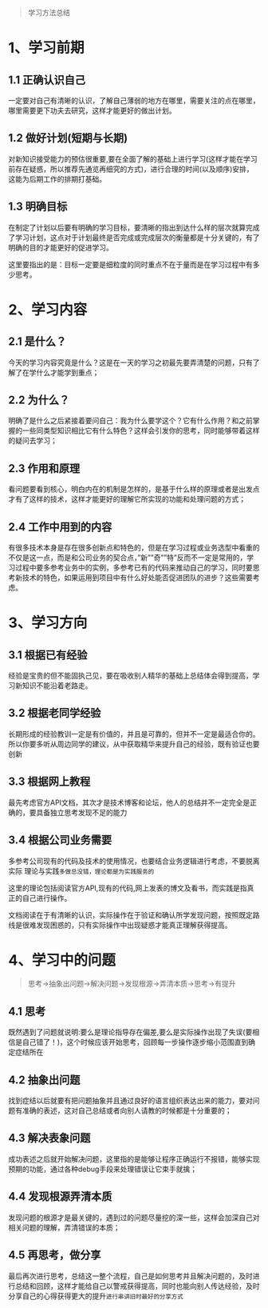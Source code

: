 > 学习方法总结

# 1、学习前期

## 1.1 正确认识自己

一定要对自己有清晰的认识，了解自己薄弱的地方在哪里，需要关注的点在哪里，哪里需要更下功夫去研究，这样才能更好的做出计划。

## 1.2 做好计划(短期与长期)

对新知识接受能力的预估很重要,要在全面了解的基础上进行学习(这样才能在学习前存在疑惑，所以推荐先通览再细究的方式)，进行合理的时间(以及顺序)安排，这能为后期工作的排期打基础。

## 1.3 明确目标

在制定了计划以后要有明确的学习目标，要清晰的指出到达什么样的层次就算完成了学习计划，这点对于计划最终是否完成或完成层次的衡量都是十分关键的，有了明确的目的才能更好的促进学习。

这里要指出的是：目标一定要是细粒度的同时重点不在于量而是在学习过程中有多少思考。

# 2、学习内容

## 2.1 是什么？

今天的学习内容究竟是什么？这是在一天的学习之初最先要弄清楚的问题，只有了解了在学什么才能学到重点；

## 2.2 为什么？

明确了是什么之后紧接着要问自己：我为什么要学这个？它有什么作用？和之前掌握的一些同类型知识相比它有什么特色？这样会引发你的思考，同时能够带着这样的疑问去学习；

## 2.3 作用和原理

看问题要看到核心，明白内在的机制是怎样的，是基于什么样的原理或者是出发点才有了这样的技术，这样才能更好的理解它所实现的功能和处理问题的方式；

## 2.4 工作中用到的内容

有很多技术本身是存在很多创新点和特色的，但是在学习过程或业务选型中看重的不仅是这一点，而是和公司业务的契合点，”新””奇””特”反而不一定是常用的，学习过程中要多参考业务中的实例，多参考已有的代码来推动自己的学习，同时要思考新技术的特色，如果运用到项目中有什么好处能否促进团队的进步？这些需要考虑。

# 3、学习方向

## 3.1 根据已有经验

经验是宝贵的但不能固执己见，要在吸收别人精华的基础上总结体会得到提高，学习新知识不能沿着老路走。

## 3.2 根据老同学经验

长期形成的经验教训一定是有价值的，并且是可靠的，但并不一定是最适合你的。所以你要多听从周边同学的建议，从中获取精华来提升自己的经验，既有验证也要创新

## 3.3 根据网上教程

最先考虑官方API文档，其次才是技术博客和论坛，他人的总结并不一定完全是正确的，要具备独立思考发现不足的能力

## 3.4 根据公司业务需要

多参考公司现有的代码及技术的使用情况，也要结合业务逻辑进行考虑，不要脱离实际
理论与实践`多做总没错，理论都是为实践服务的`

这里的理论包括阅读官方API,现有的代码,网上发表的博文及看书，而实践是指真正的自己进行操作。

文档阅读在于有清晰的认识，实际操作在于验证和确认所学发现问题，按照既定路线是很难发现困惑的，只有实际操作中出现疑惑才能真正理解获得提高。

# 4、学习中的问题

> 思考->抽象出问题->解决问题->发现根源->弄清本质->思考->有提升

## 4.1 思考

既然遇到了问题就说明:要么是理论指导存在偏差,要么是实际操作出现了失误(要相信是自己错了！)，这个时候应该开始思考，回顾每一步操作逐步缩小范围直到确定症结所在

## 4.2 抽象出问题

找到症结以后就要有把问题抽象并且通过良好的语言组织表达出来的能力，要对问题有准确的表述，这对自己总结或者向别人请教的时候都是十分重要的；

## 4.3 解决表象问题

成功表述之后就开始解决问题，这里指的是能够让程序正确运行不报错，能够实现预期的功能，通过各种debug手段来处理错误让它束手就擒；

## 4.4 发现根源弄清本质

发现问题的根源才是最关键的，遇到过的问题尽量挖的深一些，这样会加深自己对相关问题的理解，弄清错误的本质；

## 4.5 再思考，做分享

最后再次进行思考，总结这一整个流程，自己是如何思考并且解决问题的，及时进行总结和回顾，这样才能给自己以警戒获得提高，同时也能向别人传达经验，及时分享自己的心得获得更大的提升`进行串讲旧时最好的分享方式`
